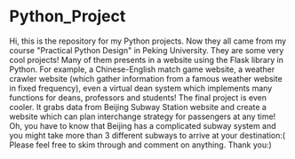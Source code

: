 # Python_Project
Hi, this is the repository for my Python projects. Now they all came from my course "Practical Python Design" in Peking University. They are some very cool projects! Many of them presents in a website using the Flask library in Python. For example, a Chinese-English match game website, a weather crawler website (which gather information from a famous weather website in fixed frequency), even a virtual dean system which implements many functions for deans, professors and students!
The final project is even cooler. It grabs data from Beijing Subway Station website and create a website which can plan interchange strategy for passengers at any time! Oh, you have to know that Beijing has a complicated subway system and you might take more than 3 different subways to arrive at your destination:(
Please feel free to skim through and comment on anything. Thank you:)
